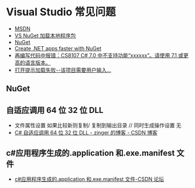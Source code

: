 # Visual Studio 常见问题

- [MSDN](<https://docs.microsoft.com/zh-cn/previous-versions/ms123401(v=msdn.10)>)
- [VS NuGet 加载本地程序包](https://www.git-scm.com/download/win)
- [NuGet](https://www.cnblogs.com/nizhenghua/p/6422078.html)
- [Create .NET apps faster with NuGet](https://www.nuget.org/)
- [再编写代码中报错：CS8107 C# 7.0 中不支持功能“xxxxxx”。请使用 7.1 或更高的语言版本。](https://www.cnblogs.com/heheblog/p/net_error_CS8107.html)
- [打开提示加载失败--该项目需要用户输入...](https://blog.csdn.net/zhengleiqing/article/details/38341037)

## NuGet

## 自适应调用 64 位 32 位 DLL

- 文件属性设置 如果比较新则复制/ 复制到输出目录 // 同时生成操作设置 无
- [C# 自适应调用 64 位 32 位 DLL - zinger 的博客 - CSDN 博客](https://blog.csdn.net/zingerchina/article/details/82586639)

## c#应用程序生成的.application 和.exe.manifest 文件

- [c#应用程序生成的.application 和.exe.manifest 文件-CSDN 论坛](https://bbs.csdn.net/topics/390661303?page=1)
